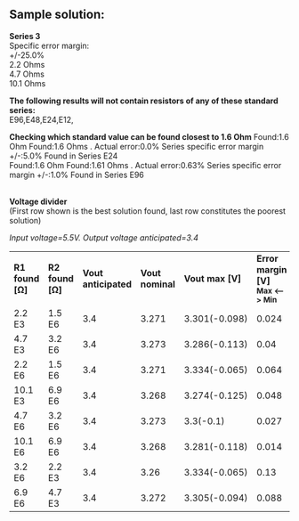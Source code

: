 Sample solution:
----------------
<b>Series 3</b><br>
Specific error margin:<br>
+/-25.0%<br>
2.2 Ohms<br>
4.7 Ohms<br>
10.1 Ohms<br>

<b>The following results will not contain resistors of any of these standard series:</b><br>
E96,E48,E24,E12,

<b>Checking which standard value can be found closest to 1.6 Ohm</b>
Found:1.6 Ohm   Found:1.6 Ohms . Actual error:0.0% Series specific error margin +/-:5.0%    Found in Series E24<br>
Found:1.6 Ohm   Found:1.61 Ohms . Actual error:0.63% Series specific error margin +/-:1.0%    Found in Series E96<br><br>

<b>Voltage divider</b><br>
(First row shown is the best solution found, last row constitutes the poorest solution)

<i>Input voltage=5.5V.    Output voltage anticipated=3.4

<!DOCTYPE html>
<head>

</head>
<body>
<table>
<tr>
<td><b>R1 found [&Omega;]</b></td>
<td><b>R2 found [&Omega;]</b></td>
<td><b>Vout anticipated</b></td>
<td><b>Vout nominal</b></td>
<td><b>Vout max [V]</b></td>
<td><b>Error margin [V]<br><sub>Max <--> Min</sub></b></td>
<td><b>Vout min [V]</b></td>
</tr>
<tr>
<td>2.2 E3</td>
<td>1.5 E6</td>
<td>3.4</td>
<td>3.271</td>
<td>3.301(-0.098)</td>
<td>0.024</td>
<td>3.325(-0.074)</td>
</tr>
<tr>
<td>4.7 E3</td>
<td>3.2 E6</td>
<td>3.4</td>
<td>3.273</td>
<td>3.286(-0.113)</td>
<td>0.04</td>
<td>3.327(-0.072)</td>
</tr>
<tr>
<td>2.2 E6</td>
<td>1.5 E6</td>
<td>3.4</td>
<td>3.271</td>
<td>3.334(-0.065)</td>
<td>0.064</td>
<td>3.271(-0.129)</td>
</tr>
<tr>
<td>10.1 E3</td>
<td>6.9 E6</td>
<td>3.4</td>
<td>3.268</td>
<td>3.274(-0.125)</td>
<td>0.048</td>
<td>3.322(-0.077)</td>
</tr>
<tr>
<td>4.7 E6</td>
<td>3.2 E6</td>
<td>3.4</td>
<td>3.273</td>
<td>3.3(-0.1)</td>
<td>0.027</td>
<td>3.273(-0.126)</td>
</tr>
<tr>
<td>10.1 E6</td>
<td>6.9 E6</td>
<td>3.4</td>
<td>3.268</td>
<td>3.281(-0.118)</td>
<td>0.014</td>
<td>3.268(-0.132)</td>
</tr>
<tr>
<td>3.2 E6</td>
<td>2.2 E3</td>
<td>3.4</td>
<td>3.26</td>
<td>3.334(-0.065)</td>
<td>0.13</td>
<td>3.205(-0.194)</td>
</tr>
<tr>
<td>6.9 E6</td>
<td>4.7 E3</td>
<td>3.4</td>
<td>3.272</td>
<td>3.305(-0.094)</td>
<td>0.088</td>
<td>3.218(-0.181)</td>
</tr>
</table>
</body>

